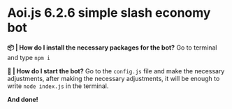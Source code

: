 # Aoi.js 6.2.6 simple slash economy bot

**📦 | How do I install the necessary packages for the bot?**
Go to terminal and type `npm i`

**🚀 | How do I start the bot?**
Go to the `config.js` file and make the necessary adjustments, after making the necessary adjustments, it will be enough to write `node index.js` in the terminal.

**And done!**
